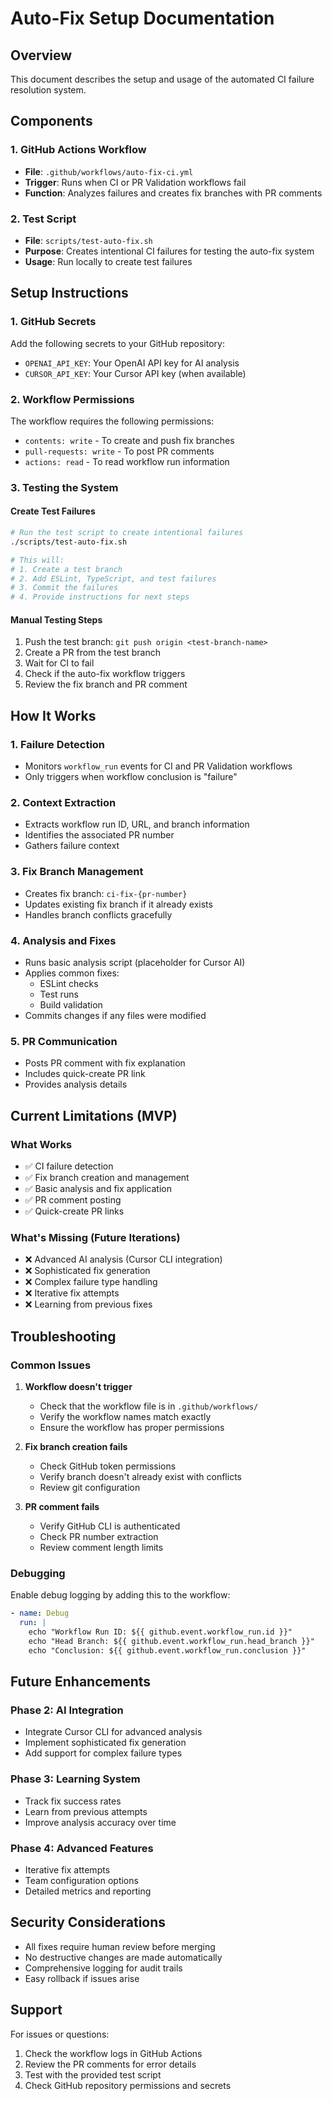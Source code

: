 # Auto-Fix Setup Documentation

## Overview

This document describes the setup and usage of the automated CI failure resolution system.

## Components

### 1. GitHub Actions Workflow
- **File**: `.github/workflows/auto-fix-ci.yml`
- **Trigger**: Runs when CI or PR Validation workflows fail
- **Function**: Analyzes failures and creates fix branches with PR comments

### 2. Test Script
- **File**: `scripts/test-auto-fix.sh`
- **Purpose**: Creates intentional CI failures for testing the auto-fix system
- **Usage**: Run locally to create test failures

## Setup Instructions

### 1. GitHub Secrets
Add the following secrets to your GitHub repository:

- `OPENAI_API_KEY`: Your OpenAI API key for AI analysis
- `CURSOR_API_KEY`: Your Cursor API key (when available)

### 2. Workflow Permissions
The workflow requires the following permissions:
- `contents: write` - To create and push fix branches
- `pull-requests: write` - To post PR comments
- `actions: read` - To read workflow run information

### 3. Testing the System

#### Create Test Failures
```bash
# Run the test script to create intentional failures
./scripts/test-auto-fix.sh

# This will:
# 1. Create a test branch
# 2. Add ESLint, TypeScript, and test failures
# 3. Commit the failures
# 4. Provide instructions for next steps
```

#### Manual Testing Steps
1. Push the test branch: `git push origin <test-branch-name>`
2. Create a PR from the test branch
3. Wait for CI to fail
4. Check if the auto-fix workflow triggers
5. Review the fix branch and PR comment

## How It Works

### 1. Failure Detection
- Monitors `workflow_run` events for CI and PR Validation workflows
- Only triggers when workflow conclusion is "failure"

### 2. Context Extraction
- Extracts workflow run ID, URL, and branch information
- Identifies the associated PR number
- Gathers failure context

### 3. Fix Branch Management
- Creates fix branch: `ci-fix-{pr-number}`
- Updates existing fix branch if it already exists
- Handles branch conflicts gracefully

### 4. Analysis and Fixes
- Runs basic analysis script (placeholder for Cursor AI)
- Applies common fixes:
  - ESLint checks
  - Test runs
  - Build validation
- Commits changes if any files were modified

### 5. PR Communication
- Posts PR comment with fix explanation
- Includes quick-create PR link
- Provides analysis details

## Current Limitations (MVP)

### What Works
- ✅ CI failure detection
- ✅ Fix branch creation and management
- ✅ Basic analysis and fix application
- ✅ PR comment posting
- ✅ Quick-create PR links

### What's Missing (Future Iterations)
- ❌ Advanced AI analysis (Cursor CLI integration)
- ❌ Sophisticated fix generation
- ❌ Complex failure type handling
- ❌ Iterative fix attempts
- ❌ Learning from previous fixes

## Troubleshooting

### Common Issues

1. **Workflow doesn't trigger**
   - Check that the workflow file is in `.github/workflows/`
   - Verify the workflow names match exactly
   - Ensure the workflow has proper permissions

2. **Fix branch creation fails**
   - Check GitHub token permissions
   - Verify branch doesn't already exist with conflicts
   - Review git configuration

3. **PR comment fails**
   - Verify GitHub CLI is authenticated
   - Check PR number extraction
   - Review comment length limits

### Debugging

Enable debug logging by adding this to the workflow:
```yaml
- name: Debug
  run: |
    echo "Workflow Run ID: ${{ github.event.workflow_run.id }}"
    echo "Head Branch: ${{ github.event.workflow_run.head_branch }}"
    echo "Conclusion: ${{ github.event.workflow_run.conclusion }}"
```

## Future Enhancements

### Phase 2: AI Integration
- Integrate Cursor CLI for advanced analysis
- Implement sophisticated fix generation
- Add support for complex failure types

### Phase 3: Learning System
- Track fix success rates
- Learn from previous attempts
- Improve analysis accuracy over time

### Phase 4: Advanced Features
- Iterative fix attempts
- Team configuration options
- Detailed metrics and reporting

## Security Considerations

- All fixes require human review before merging
- No destructive changes are made automatically
- Comprehensive logging for audit trails
- Easy rollback if issues arise

## Support

For issues or questions:
1. Check the workflow logs in GitHub Actions
2. Review the PR comments for error details
3. Test with the provided test script
4. Check GitHub repository permissions and secrets
